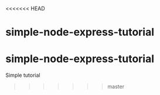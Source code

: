 <<<<<<< HEAD
# simple-node-express-tutorial
simple-node-express-tutorial
=======
Simple tutorial
>>>>>>> master
